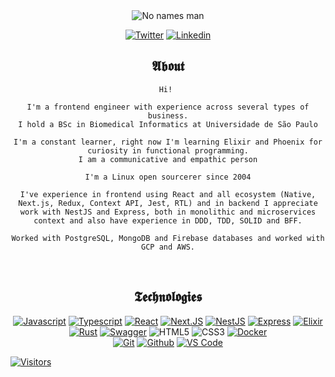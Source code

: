 <section align="center">

<img src="https://media.giphy.com/media/P5wPrhzZDdeJW/giphy.gif" alt="No names man"/>

[![Twitter](https://img.shields.io/badge/Twitter-black?style=for-the-badge&logo=twitter&logoColor=white)](https://www.twitter.com/girordo_)
[![Linkedin](https://img.shields.io/badge/Linkedin-black?style=for-the-badge&logo=linkedin&logoColor=white)](https://www.linkedin.com/in/targiroldo/)
  
</section>

<section align="center">
  
  # 𝕬𝖇𝖔𝖚𝖙
    Hi! 

    I'm a frontend engineer with experience across several types of business.
    I hold a BSc in Biomedical Informatics at Universidade de São Paulo

    I'm a constant learner, right now I'm learning Elixir and Phoenix for curiosity in functional programming.
    I am a communicative and empathic person

    I'm a Linux open sourcerer since 2004

    I've experience in frontend using React and all ecosystem (Native, Next.js, Redux, Context API, Jest, RTL) and in backend I appreciate work with NestJS and Express, both in monolithic and microservices context and also have experience in DDD, TDD, SOLID and BFF.

    Worked with PostgreSQL, MongoDB and Firebase databases and worked with GCP and AWS.

</section>

<br/>

<section align="center">
  
  # 𝕿𝖊𝖈𝖍𝖓𝖔𝖑𝖔𝖌𝖎𝖊𝖘

  [![Javascript](https://img.shields.io/badge/Javascript-black?style=for-the-badge&logo=javascript&logoColor=white)](https://javascript.info/)
  [![Typescript](https://img.shields.io/badge/Typescript-black?style=for-the-badge&logo=Typescript&logoColor=white)](https://www.typescriptlang.org/)
  [![React](https://img.shields.io/badge/React-black?style=for-the-badge&logo=react&logoColor=white)](https://reactjs.org/)
  [![Next.JS](https://img.shields.io/badge/Next.js-black?style=for-the-badge&logo=next.js&logoColor=white)](https://nextjs.org/)
  [![NestJS](https://img.shields.io/badge/nestjs-black?style=for-the-badge&logo=nestjs&logoColor=white)](https://nestjs.com/)
  [![Express](https://img.shields.io/badge/express-black?style=for-the-badge&logo=express&logoColor=white)](https://expressjs.com/)
  [![Elixir](https://img.shields.io/badge/elixir-black?style=for-the-badge&logo=elixir&logoColor=white)](https://elixir-lang.org/)
  [![Rust](https://img.shields.io/badge/rust-black?style=for-the-badge&logo=rust&logoColor=white)](https://rust-lang.org/)
  [![Swagger](https://img.shields.io/badge/swagger-black?style=for-the-badge&logo=swagger&logoColor=white)](https://swagger.io/)
  ![HTML5](https://img.shields.io/badge/HTML5-black?style=for-the-badge&logo=html5&logoColor=white)
  ![CSS3](https://img.shields.io/badge/CSS3-black?style=for-the-badge&logo=css3&logoColor=white)
  [![Docker](https://img.shields.io/badge/-Docker-black?style=for-the-badge&logo=docker&logoColor=white)](https://docker.com/)  
  [![Git](https://img.shields.io/badge/-Git-black?style=for-the-badge&logo=git&logoColor=white)](https://git-scm.com/)
  [![Github](https://img.shields.io/badge/GitHub-black?style=for-the-badge&logo=github&logoColor=white)](http://github.com/)
  [![VS Code](https://img.shields.io/badge/-VS%20Code-black?style=for-the-badge&logo=visual-studio-code)](https://code.visualstudio.com/)

</section>

<section>

  [![Visitors](https://visitor-badge.glitch.me/badge?page_id=github/girordo)](https://github.com/girordo)

</section>
